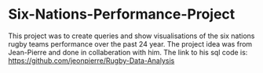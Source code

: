 # Six-Nations-Performance-Project
This project was to create queries and show visualisations of the six nations rugby teams performance over the past 24 year. The project idea was from Jean-Pierre and done in collaberation with him. The link to his sql code is: https://github.com/jeonpierre/Rugby-Data-Analysis
